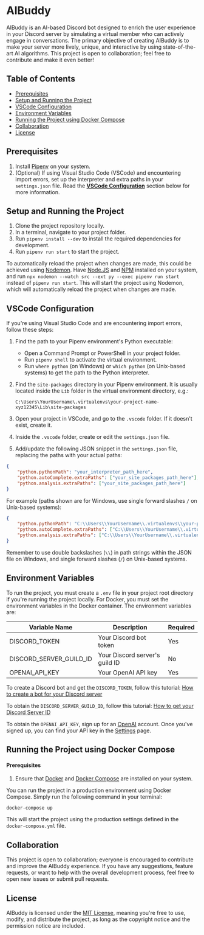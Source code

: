 # AIBuddy

AIBuddy is an AI-based Discord bot designed to enrich the user experience in your Discord server by simulating a virtual member who can actively engage in conversations. The primary objective of creating AIBuddy is to make your server more lively, unique, and interactive by using state-of-the-art AI algorithms. This project is open to collaboration; feel free to contribute and make it even better!

## Table of Contents

-   [Prerequisites](#prerequisites)
-   [Setup and Running the Project](#setup-and-running-the-project)
-   [VSCode Configuration](#vscode-configuration)
-   [Environment Variables](#environment-variables)
-   [Running the Project using Docker Compose](#running-the-project-using-docker-compose)
-   [Collaboration](#collaboration)
-   [License](#license)

## Prerequisites

1. Install [Pipenv](https://pipenv.pypa.io/en/latest/installation/) on your system.
2. (Optional) If using Visual Studio Code (VSCode) and encountering import errors, set up the interpreter and extra paths in your `settings.json` file. Read the [**VSCode Configuration**](#vscode-configuration) section below for more information.

## Setup and Running the Project

1. Clone the project repository locally.
2. In a terminal, navigate to your project folder.
3. Run `pipenv install --dev` to install the required dependencies for development.
4. Run `pipenv run start` to start the project.

To automatically reload the project when changes are made, this could be achieved using [Nodemon](https://nodemon.io/). Have [Node.JS](https://nodejs.org/en/) and [NPM](https://www.npmjs.com/)
installed on your system, and run `npx nodemon --watch src --ext py --exec pipenv run start` instead of `pipenv run start`. This will start the project using Nodemon, which will automatically reload the project when changes are made.

## VSCode Configuration

If you're using Visual Studio Code and are encountering import errors, follow these steps:

1. Find the path to your Pipenv environment's Python executable:

    - Open a Command Prompt or PowerShell in your project folder.
    - Run `pipenv shell` to activate the virtual environment.
    - Run `where python` (on Windows) or `which python` (on Unix-based systems) to get the path to the Python interpreter.

2. Find the `site-packages` directory in your Pipenv environment. It is usually located inside the `Lib` folder in the virtual environment directory, e.g.:

    ```
    C:\Users\YourUsername\.virtualenvs\your-project-name-xyz12345\Lib\site-packages
    ```

3. Open your project in VSCode, and go to the `.vscode` folder. If it doesn't exist, create it.
4. Inside the `.vscode` folder, create or edit the `settings.json` file.
5. Add/update the following JSON snippet in the `settings.json` file, replacing the paths with your actual paths:

```json
{
	"python.pythonPath": "your_interpreter_path_here",
	"python.autoComplete.extraPaths": ["your_site_packages_path_here"],
	"python.analysis.extraPaths": ["your_site_packages_path_here"]
}
```

For example (paths shown are for Windows, use single forward slashes `/` on Unix-based systems):

```json
{
	"python.pythonPath": "C:\\Users\\YourUsername\\.virtualenvs\\your-project-name-xyz12345\\Scripts\\python.exe",
	"python.autoComplete.extraPaths": ["C:\\Users\\YourUsername\\.virtualenvs\\your-project-name-xyz12345\\Lib\\site-packages"],
	"python.analysis.extraPaths": ["C:\\Users\\YourUsername\\.virtualenvs\\your-project-name-xyz12345\\Lib\\site-packages"]
}
```

Remember to use double backslashes (`\\`) in path strings within the JSON file on Windows, and single forward slashes (`/`) on Unix-based systems.

## Environment Variables

To run the project, you must create a `.env` file in your project root directory if you're running the project locally. For Docker, you must set the environment variables in the Docker container. The environment variables are:

| Variable Name           | Description                    | Required |
| ----------------------- | ------------------------------ | -------- |
| DISCORD_TOKEN           | Your Discord bot token         | Yes      |
| DISCORD_SERVER_GUILD_ID | Your Discord server's guild ID | No       |
| OPENAI_API_KEY          | Your OpenAI API key            | Yes      |

To create a Discord bot and get the `DISCORD_TOKEN`, follow this tutorial: [How to create a bot for your Discord server](https://www.writebots.com/discord-bot-token/)

To obtain the `DISCORD_SERVER_GUILD_ID`, follow this tutorial: [How to get your Discord Server ID](https://support.discord.com/hc/en-us/articles/206346498-Where-can-I-find-my-User-Server-Message-ID-)

To obtain the `OPENAI_API_KEY`, sign up for an [OpenAI](https://beta.openai.com/signup/) account. Once you've signed up, you can find your API key in the [Settings](https://beta.openai.com/account/api-keys) page.

## Running the Project using Docker Compose

#### Prerequisites

1. Ensure that [Docker](https://docs.docker.com/get-docker/) and [Docker Compose](https://docs.docker.com/compose/install/) are installed on your system.

You can run the project in a production environment using Docker Compose. Simply run the following command in your terminal:

```
docker-compose up
```

This will start the project using the production settings defined in the `docker-compose.yml` file.

## Collaboration

This project is open to collaboration; everyone is encouraged to contribute and improve the AIBuddy experience. If you have any suggestions, feature requests, or want to help with the overall development process, feel free to open new issues or submit pull requests.

## License

AIBuddy is licensed under the [MIT License](https://opensource.org/licenses/MIT), meaning you're free to use, modify, and distribute the project, as long as the copyright notice and the permission notice are included.
